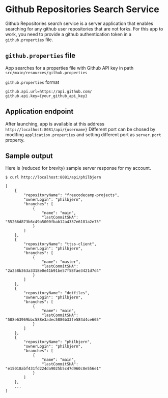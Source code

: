 # Github Repositories Search Service
Github Repositories search service is a server application that enables searching for any github user repositories that are not forks. For this app to work, you need to provide a github authentication token in a `github.properties` file. 

## `github.properties` file
App searches for a properties file with Github API key in path `src/main/resources/github.properties` 

`github.properties` format
```
github.api.url=https://api.github.com/
github.api.key={your_github_api_key}
```

## Application endpoint
After launching, app is available at this address `http://localhost:8081/api/{username}`
Different port can be chosed by modifing `application.properties` and setting different port as `server.port` property.

## Sample output
Here is (reduced for brevity) sample server response for my account.

`$ curl http://localhost:8081/api/philbjern`

```
[
    {
        "repositoryName": "freecodecamp-projects",
        "ownerLogin": "philbjern",
        "branches": [
            {
                "name": "main",
                "lastCommitSHA": "55266d873b6c49a5000fbab12a4337e6181a2e75"
            }
        ]
    },
    {
        "repositoryName": "ttss-client",
        "ownerLogin": "philbjern",
        "branches": [
            {
                "name": "master",
                "lastCommitSHA": "2a258b363a3318e0e41b91be57f58fae3421d7d4"
            }
        ]
    },
    {
        "repositoryName": "dotfiles",
        "ownerLogin": "philbjern",
        "branches": [
            {
                "name": "main",
                "lastCommitSHA": "508e63969bbc588e3adec5886b33fe584d4ce665"
            }
        ]
    },
    {
        "repositoryName": "philbjern",
        "ownerLogin": "philbjern",
        "branches": [
            {
                "name": "main",
                "lastCommitSHA": "e15018abf431fd224da9025b5c47d960c8e556e1"
            }
        ]
    },
    ...
]
```
